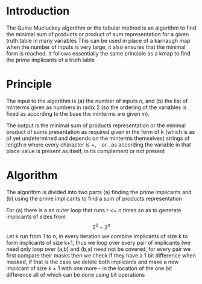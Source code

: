 # Introduction
The Quine Mucluckey algorithm or the tabular method is an algorithm to find the minimal sum of products or product of sum representation for a given truth table in many variables
This can be used in place of a karnaugh map when the number of inputs is very large, it also ensures that the minimal form is reached. It follows essentially the same principle as a kmap to find the prime implicants of a truth table


# Principle
The input to the algorithm is (a) the number of inputs _n_, and (b) the list of minterms given as numbers in radix 2 (so the ordering of the variables is fixed as according to the base the minterms are given in).

The output is the minimal sum of products representation or the minimal product of sums presentation as required given in the form of k (which is as of yet undetermined and depends on the minterms themselves) strings of length n where every character is +, - or . as according the variable in that place value is present as itself, in its complement or not present 

# Algorithm

The algorithm is divided into two parts (a) finding the prime implicants and (b) using the prime implicants to find a sum of products representation

For (a) there is a an outer loop that runs r <= _n_ times so as to generate implicants of sizes from
$$
2^0 - 2^{n}
$$
Let k run from 1 to n, in every iteration we combine implicants of size k to form implicants of size k+1, thus we loop over every pair of implicants (we need only loop over (a,b) and (b,a) need not be covered, for every pair we first compare their masks then we check if they have a 1 bit difference when masked, if that is the case we delete both implicants and make a new implicant of size k + 1 with one more - in the location of the one bit difference all of which can be done using bit operations


